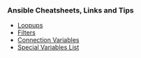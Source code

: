 ### Ansible Cheatsheets, Links and Tips


* [Loopups](https://docs.ansible.com/ansible/2.4/playbooks_lookups.html)
* [Filters](https://docs.ansible.com/ansible/latest/user_guide/playbooks_filters.html)
* [Connection Variables](https://docs.ansible.com/ansible/latest/plugins/connection.html#plugin-list)
* [Special Variables List](https://docs.ansible.com/ansible/latest/reference_appendices/special_variables.html)
